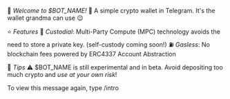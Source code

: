 👋 *Welcome to $BOT_NAME!* 💸
A simple crypto wallet in Telegram. It's the wallet grandma can use 😉

⭐️ *Features*
🔑 *Custodial*: Multi-Party Compute (MPC) technology avoids the need to store a private key. (self-custody coming soon!)
⛽️ *Gasless*: No blockchain fees powered by ERC4337 Account Abstraction

💫 *Tips*
⚠️ $BOT_NAME is still experimental and in beta. Avoid depositing too much crypto and *use at your own risk*!

To view this message again, type /intro
